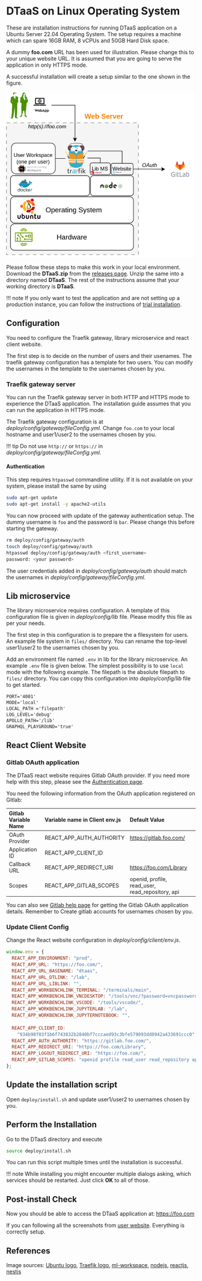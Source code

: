 # DTaaS on Linux Operating System

These are installation instructions for running DTaaS application
on a Ubuntu Server 22.04 Operating System.
The setup requires a machine which can
spare 16GB RAM, 8 vCPUs and 50GB Hard Disk space.

A dummy **foo.com** URL has been used for illustration.
Please change this to your unique website URL.
It is assumed that you are going to serve the application in only HTTPS mode.

A successful installation will create a setup
similar to the one shown in the figure.

![Single host install](./single-host.png)

Please follow these steps to make this work in your local environment.
Download the **DTaaS.zip** from the
[releases page](https://github.com/INTO-CPS-Association/DTaaS/releases).
Unzip the same into a directory named **DTaaS**.
The rest of the instructions assume that your working directory is **DTaaS**.

<!-- markdownlint-disable MD046 -->
<!-- prettier-ignore -->
!!! note
    If you only want to test the application
    and are not setting up a production instance,
    you can follow the instructions of [trial installation](trial.md).

<!-- markdownlint-enable MD046 -->

## Configuration

You need to configure the Traefik gateway,
library microservice and react client website.

The first step is to decide on the number of users and their usenames.
The traefik gateway configuration has a template for two users.
You can modify the usernames in the template to the usernames chosen by you.

### Traefik gateway server

You can run the Traefik gateway server in both
HTTP and HTTPS mode to experience the DTaaS application.
The installation guide assumes that you can run the application in HTTPS mode.

The Traefik gateway configuration is
at _deploy/config/gateway/fileConfig.yml_.
Change `foo.com` to your local hostname and user1/user2 to
the usernames chosen by you.

<!-- markdownlint-disable MD046 -->
<!-- prettier-ignore -->
!!! tip
    Do not use `http://` or `https://`
    in _deploy/config/gateway/fileConfig.yml_.

<!-- markdownlint-enable MD046 -->

#### Authentication

This step requires `htpasswd` commandline utility. If
it is not available on your system, please install the same by using

```bash
sudo apt-get update
sudo apt-get install -y apache2-utils
```

You can now proceed with update of the gateway authentication setup.
The dummy username is `foo` and the password is `bar`.
Please change this before starting the gateway.

```bash
rm deploy/config/gateway/auth
touch deploy/config/gateway/auth
htpasswd deploy/config/gateway/auth <first_username>
password: <your password>
```

The user credentials added in _deploy/config/gateway/auth_ should
match the usernames in _deploy/config/gateway/fileConfig.yml_.

## Lib microservice

The library microservice requires configuration.
A template of this configuration file is given in _deploy/config/lib_ file.
Please modify this file as per your needs.

The first step in this configuration is to prepare the a filesystem for users.
An example file system in `files/` directory.
You can rename the top-level user1/user2 to the usernames chosen by you.

Add an environment file named `.env` in lib for the library microservice.
An example `.env` file is given below.
The simplest possibility is to use `local` mode with the following example.
The filepath is the absolute filepath to `files/` directory.
You can copy this configuration into _deploy/config/lib_ file to get started.

```env
PORT='4001'
MODE='local'
LOCAL_PATH ='filepath'
LOG_LEVEL='debug'
APOLLO_PATH='/lib'
GRAPHQL_PLAYGROUND='true'
```

## React Client Website

### Gitlab OAuth application

The DTaaS react website requires Gitlab OAuth provider.
If you need more help with this step, please see
the [Authentication page](client/auth.md).

You need the following information from the OAuth application registered on Gitlab:

| Gitlab Variable Name | Variable name in Client env.js | Default Value                                    |
| :------------------- | :----------------------------- | :----------------------------------------------- |
| OAuth Provider       | REACT_APP_AUTH_AUTHORITY       | <https://gitlab.foo.com/>                        |
| Application ID       | REACT_APP_CLIENT_ID            |
| Callback URL         | REACT_APP_REDIRECT_URI         | <https://foo.com/Library>                        |
| Scopes               | REACT_APP_GITLAB_SCOPES        | openid, profile, read_user, read_repository, api |

You can also see
[Gitlab help page](https://docs.gitlab.com/ee/integration/oauth_provider.html)
for getting the Gitlab OAuth application details.
Remember to Create gitlab accounts for usernames chosen by you.

### Update Client Config

Change the React website configuration in _deploy/config/client/env.js_.

```js
window.env = {
  REACT_APP_ENVIRONMENT: "prod",
  REACT_APP_URL: "https://foo.com/",
  REACT_APP_URL_BASENAME: "dtaas",
  REACT_APP_URL_DTLINK: "/lab",
  REACT_APP_URL_LIBLINK: "",
  REACT_APP_WORKBENCHLINK_TERMINAL: "/terminals/main",
  REACT_APP_WORKBENCHLINK_VNCDESKTOP: "/tools/vnc/?password=vncpassword",
  REACT_APP_WORKBENCHLINK_VSCODE: "/tools/vscode/",
  REACT_APP_WORKBENCHLINK_JUPYTERLAB: "/lab",
  REACT_APP_WORKBENCHLINK_JUPYTERNOTEBOOK: "",

  REACT_APP_CLIENT_ID:
    "934b98f03f1b6f743832b2840bf7cccaed93c3bfe579093dd0942a433691ccc0",
  REACT_APP_AUTH_AUTHORITY: "https://gitlab.foo.com/",
  REACT_APP_REDIRECT_URI: "https://foo.com/Library",
  REACT_APP_LOGOUT_REDIRECT_URI: "https://foo.com/",
  REACT_APP_GITLAB_SCOPES: "openid profile read_user read_repository api",
};
```

## Update the installation script

Open `deploy/install.sh` and update user1/user2 to usernames chosen by you.

## Perform the Installation

Go to the DTaaS directory and execute

```sh
source deploy/install.sh
```

You can run this script multiple times until the installation is successful.

<!-- prettier-ignore -->
!!! note
    While installing you might encounter multiple dialogs asking,
    which services should be restarted.
    Just click **OK** to all of those.

## Post-install Check

Now you should be able to access the DTaaS application at: <https://foo.com>

If you can following all the screenshots from [user website](../user/website/index.md).
Everything is correctly setup.

## References

Image sources: [Ubuntu logo](https://logodix.com/linux-ubuntu),
[Traefik logo](https://www.laub-home.de/wiki/Traefik_SSL_Reverse_Proxy_f%C3%BCr_Docker_Container),
[ml-workspace](https://github.com/ml-tooling/ml-workspace),
[nodejs](https://www.metachris.com/2017/01/how-to-install-nodejs-7-on-ubuntu-and-centos/),
[reactjs](https://krify.co/about-reactjs/),
[nestjs](https://camunda.com/blog/2019/10/nestjs-tx-email/)

